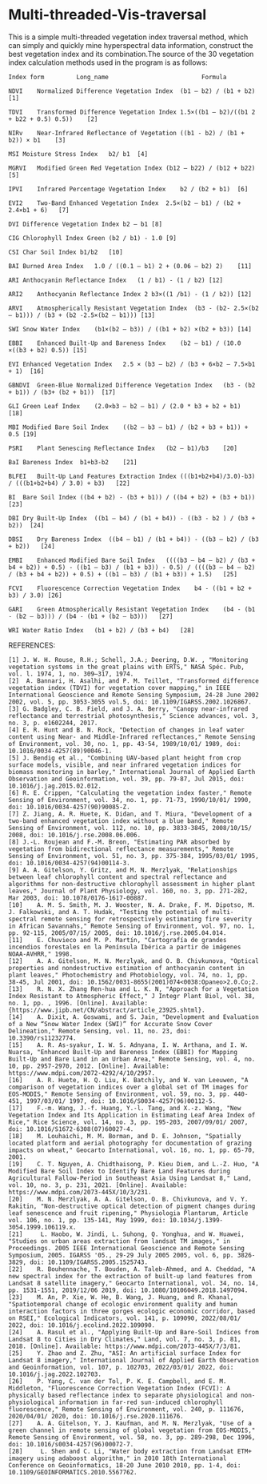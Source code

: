 # Multi-threaded-Vis-traversal
This is a simple multi-threaded vegetation index traversal method, which can simply and quickly mine hyperspectral data information, construct the best vegetation index and its combination.The source of the 30 vegetation index calculation methods used in the program is as follows:

	Index form	       Long_name	                      Formula	
	
	NDVI	Normalized Difference Vegetation Index	(b1 – b2) / (b1 + b2)	[1]
	
	TDVI	Transformed Difference Vegetation Index	1.5×((b1 – b2)/((b1 2 + b22 + 0.5) 0.5))	[2]

	NIRv	Near-Infrared Reflectance of Vegetation	((b1 - b2) / (b1 + b2)) × b1 	[3]

	MSI	Moisture Stress Index	b2/ b1	[4]

	MGRVI	Modified Green Red Vegetation Index	(b12 – b22) / (b12 + b22)	[5]

	IPVI	Infrared Percentage Vegetation Index	b2 / (b2 + b1)	[6]

	EVI2	Two-Band Enhanced Vegetation Index	2.5×(b2 – b1) / (b2 + 2.4×b1 + 6)	[7]

	DVI	Difference Vegetation Index	b2 – b1	[8]

	CIG	Chlorophyll Index Green	(b2 / b1) - 1.0	[9]

	CSI	Char Soil Index	b1/b2	[10]

	BAI	Burned Area Index	1.0 / ((0.1 – b1) 2 + (0.06 – b2) 2)	[11]

	ARI	Anthocyanin Reflectance Index	(1 / b1) - (1 / b2)	[12]

  	ARI2	Anthocyanin Reflectance Index 2	b3×((1 /b1) - (1 / b2))	[12]

	ARVI	Atmospherically Resistant Vegetation Index	(b3 - (b2- 2.5×(b2 – b1))) / (b3 + (b2 -2.5×(b2 – b1)))	[13]

	SWI	Snow Water Index	(b1×(b2 – b3)) / ((b1 + b2) ×(b2 + b3))	[14]

	EBBI	Enhanced Built-Up and Bareness Index	(b2 – b1) / (10.0 ×((b3 + b2) 0.5))	[15]

	EVI	Enhanced Vegetation Index	2.5 × (b3 – b2) / (b3 + 6×b2 – 7.5×b1 + 1)	[16]

	GBNDVI	Green-Blue Normalized Difference Vegetation Index	(b3 - (b2 + b1)) / (b3+ (b2 + b1))	[17]

	GLI	Green Leaf Index	(2.0×b3 – b2 – b1) / (2.0 * b3 + b2 + b1)	[18]

	MBI	Modified Bare Soil Index	((b2 – b3 – b1) / (b2 + b3 + b1)) + 0.5	[19]

	PSRI	Plant Senescing Reflectance Index	(b2 – b1)/b3	[20]

	BaI	Bareness Index	b1+b3-b2	[21]

  	BLFEI	Built-Up Land Features Extraction Index	(((b1+b2+b4)/3.0)-b3) / (((b1+b2+b4) / 3.0) + b3)	[22]

	BI	Bare Soil Index	((b4 + b2) - (b3 + b1)) / ((b4 + b2) + (b3 + b1))	[23]

	DBI	Dry Built-Up Index	((b1 – b4) / (b1 + b4)) - ((b3 - b2 ) / (b3 + b2))	[24]

	DBSI	Dry Bareness Index	((b4 – b1) / (b1 + b4)) - ((b3 – b2) / (b3 + b2))	[24]

	EMBI	Enhanced Modified Bare Soil Index	((((b3 – b4 – b2) / (b3 + b4 + b2)) + 0.5) - ((b1 – b3) / (b1 + b3)) - 0.5) / ((((b3 – b4 – b2) / (b3 + b4 + b2)) + 0.5) + ((b1 – b3) / (b1 + b3)) + 1.5)	[25]

	FCVI	Fluorescence Correction Vegetation Index	b4 - ((b1 + b2 + b3) / 3.0)	[26]

	GARI	Green Atmospherically Resistant Vegetation Index	(b4 - (b1 - (b2 – b3))) / (b4 - (b1 + (b2 – b3)))	[27]

	WRI	Water Ratio Index	(b1 + b2) / (b3 + b4)	[28]
	
REFERENCES:

	[1]	J. W. H. Rouse, R.H.; Schell, J.A.; Deering, D.W. , "Monitoring vegetation systems in the great plains with ERTS," NASA Spéc. Pub, vol. l. 1974, 1, no. 309–317, 1974.
	[2]	 A. Bannari, H. Asalhi, and P. M. Teillet, "Transformed difference vegetation index (TDVI) for vegetation cover mapping," in IEEE International Geoscience and Remote Sensing Symposium, 24-28 June 2002 2002, vol. 5, pp. 3053-3055 vol.5, doi: 10.1109/IGARSS.2002.1026867. 
	[3]	G. Badgley, C. B. Field, and J. A. Berry, "Canopy near-infrared reflectance and terrestrial photosynthesis," Science advances, vol. 3, no. 3, p. e1602244, 2017.
	[4]	E. R. Hunt and B. N. Rock, "Detection of changes in leaf water content using Near- and Middle-Infrared reflectances," Remote Sensing of Environment, vol. 30, no. 1, pp. 43-54, 1989/10/01/ 1989, doi: 10.1016/0034-4257(89)90046-1.
	[5]	J. Bendig et al., "Combining UAV-based plant height from crop surface models, visible, and near infrared vegetation indices for biomass monitoring in barley," International Journal of Applied Earth Observation and Geoinformation, vol. 39, pp. 79-87, Jul 2015, doi: 10.1016/j.jag.2015.02.012.
	[6]	R. E. Crippen, "Calculating the vegetation index faster," Remote Sensing of Environment, vol. 34, no. 1, pp. 71-73, 1990/10/01/ 1990, doi: 10.1016/0034-4257(90)90085-Z.
	[7]	Z. Jiang, A. R. Huete, K. Didan, and T. Miura, "Development of a two-band enhanced vegetation index without a blue band," Remote Sensing of Environment, vol. 112, no. 10, pp. 3833-3845, 2008/10/15/ 2008, doi: 10.1016/j.rse.2008.06.006.
	[8]	J.-L. Roujean and F.-M. Breon, "Estimating PAR absorbed by vegetation from bidirectional reflectance measurements," Remote Sensing of Environment, vol. 51, no. 3, pp. 375-384, 1995/03/01/ 1995, doi: 10.1016/0034-4257(94)00114-3.
	[9]	A. A. Gitelson, Y. Gritz, and M. N. Merzlyak, "Relationships between leaf chlorophyll content and spectral reflectance and algorithms for non-destructive chlorophyll assessment in higher plant leaves," Journal of Plant Physiology, vol. 160, no. 3, pp. 271-282, Mar 2003, doi: 10.1078/0176-1617-00887.
	[10]	A. M. S. Smith, M. J. Wooster, N. A. Drake, F. M. Dipotso, M. J. Falkowski, and A. T. Hudak, "Testing the potential of multi-spectral remote sensing for retrospectively estimating fire severity in African Savannahs," Remote Sensing of Environment, vol. 97, no. 1, pp. 92-115, 2005/07/15/ 2005, doi: 10.1016/j.rse.2005.04.014.
	[11]	E. Chuvieco and M. P. Martín, "Cartografía de grandes incendios forestales en la Península Ibérica a partir de imágenes NOAA-AVHRR," 1998.
	[12]	A. A. Gitelson, M. N. Merzlyak, and O. B. Chivkunova, "Optical properties and nondestructive estimation of anthocyanin content in plant leaves," Photochemistry and Photobiology, vol. 74, no. 1, pp. 38-45, Jul 2001, doi: 10.1562/0031-8655(2001)074<0038:Opaneo>2.0.Co;2.
	[13]	R. N. X. Zhang Ren-hua and L. K. N, "Approach for a Vegetation Index Resistant to Atmospheric Effect," J Integr Plant Biol, vol. 38, no. 1, pp. , 1996. [Online]. Available: {https://www.jipb.net/CN/abstract/article_23925.shtml}.
	[14]	A. Dixit, A. Goswami, and S. Jain, "Development and Evaluation of a New “Snow Water Index (SWI)” for Accurate Snow Cover Delineation," Remote Sensing, vol. 11, no. 23, doi: 10.3390/rs11232774.
	[15]	A. R. As-syakur, I. W. S. Adnyana, I. W. Arthana, and I. W. Nuarsa, "Enhanced Built-Up and Bareness Index (EBBI) for Mapping Built-Up and Bare Land in an Urban Area," Remote Sensing, vol. 4, no. 10, pp. 2957-2970, 2012. [Online]. Available: https://www.mdpi.com/2072-4292/4/10/2957.
	[16]	A. R. Huete, H. Q. Liu, K. Batchily, and W. van Leeuwen, "A comparison of vegetation indices over a global set of TM images for EOS-MODIS," Remote Sensing of Environment, vol. 59, no. 3, pp. 440-451, 1997/03/01/ 1997, doi: 10.1016/S0034-4257(96)00112-5.
	[17]	F.-m. Wang, J.-f. Huang, Y.-l. Tang, and X.-z. Wang, "New Vegetation Index and Its Application in Estimating Leaf Area Index of Rice," Rice Science, vol. 14, no. 3, pp. 195-203, 2007/09/01/ 2007, doi: 10.1016/S1672-6308(07)60027-4.
	[18]	M. Louhaichi, M. M. Borman, and D. E. Johnson, "Spatially located platform and aerial photography for documentation of grazing impacts on wheat," Geocarto International, vol. 16, no. 1, pp. 65-70, 2001.
	[19]	C. T. Nguyen, A. Chidthaisong, P. Kieu Diem, and L.-Z. Huo, "A Modified Bare Soil Index to Identify Bare Land Features during Agricultural Fallow-Period in Southeast Asia Using Landsat 8," Land, vol. 10, no. 3, p. 231, 2021. [Online]. Available: https://www.mdpi.com/2073-445X/10/3/231.
	[20]	M. N. Merzlyak, A. A. Gitelson, O. B. Chivkunova, and V. Y. Rakitin, "Non-destructive optical detection of pigment changes during leaf senescence and fruit ripening," Physiologia Plantarum, Article vol. 106, no. 1, pp. 135-141, May 1999, doi: 10.1034/j.1399-3054.1999.106119.x.
	[21]	 L. Haobo, W. Jindi, L. Suhong, Q. Yonghua, and W. Huawei, "Studies on urban areas extraction from landsat TM images," in Proceedings. 2005 IEEE International Geoscience and Remote Sensing Symposium, 2005. IGARSS '05., 29-29 July 2005 2005, vol. 6, pp. 3826-3829, doi: 10.1109/IGARSS.2005.1525743. 
	[22]	R. Bouhennache, T. Bouden, A. Taleb-Ahmed, and A. Cheddad, "A new spectral index for the extraction of built-up land features from Landsat 8 satellite imagery," Geocarto International, vol. 34, no. 14, pp. 1531-1551, 2019/12/06 2019, doi: 10.1080/10106049.2018.1497094.
	[23]	M. An, P. Xie, W. He, B. Wang, J. Huang, and R. Khanal, "Spatiotemporal change of ecologic environment quality and human interaction factors in three gorges ecologic economic corridor, based on RSEI," Ecological Indicators, vol. 141, p. 109090, 2022/08/01/ 2022, doi: 10.1016/j.ecolind.2022.109090.
	[24]	A. Rasul et al., "Applying Built-Up and Bare-Soil Indices from Landsat 8 to Cities in Dry Climates," Land, vol. 7, no. 3, p. 81, 2018. [Online]. Available: https://www.mdpi.com/2073-445X/7/3/81.
	[25]	Y. Zhao and Z. Zhu, "ASI: An artificial surface Index for Landsat 8 imagery," International Journal of Applied Earth Observation and Geoinformation, vol. 107, p. 102703, 2022/03/01/ 2022, doi: 10.1016/j.jag.2022.102703.
	[26]	P. Yang, C. van der Tol, P. K. E. Campbell, and E. M. Middleton, "Fluorescence Correction Vegetation Index (FCVI): A physically based reflectance index to separate physiological and non-physiological information in far-red sun-induced chlorophyll fluorescence," Remote Sensing of Environment, vol. 240, p. 111676, 2020/04/01/ 2020, doi: 10.1016/j.rse.2020.111676.
	[27]	A. A. Gitelson, Y. J. Kaufman, and M. N. Merzlyak, "Use of a green channel in remote sensing of global vegetation from EOS-MODIS," Remote Sensing of Environment, vol. 58, no. 3, pp. 289-298, Dec 1996, doi: 10.1016/s0034-4257(96)00072-7.
	[28]	 L. Shen and C. Li, "Water body extraction from Landsat ETM+ imagery using adaboost algorithm," in 2010 18th International Conference on Geoinformatics, 18-20 June 2010 2010, pp. 1-4, doi: 10.1109/GEOINFORMATICS.2010.5567762. 


  

